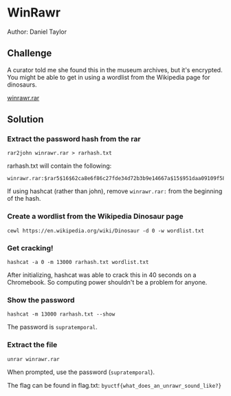 # WinRawr
Author: Daniel Taylor

## Challenge

A curator told me she found this in the museum archives, but it's encrypted.  You might be able to get in using a wordlist from the Wikipedia page for dinosaurs.

[winrawr.rar](./winrawr.rar)


## Solution

### Extract the password hash from the rar

```
rar2john winrawr.rar > rarhash.txt
```

rarhash.txt will contain the following:
```
winrawr.rar:$rar5$16$62ca8e6f86c27fde34d72b3b9e14667a$15$951daa09109f58933233f58c2cc69894$8$7a4a5ebb50b7cb33
```

If using hashcat (rather than john), remove `winrawr.rar:` from the beginning of the hash.

### Create a wordlist from the Wikipedia Dinosaur page

```
cewl https://en.wikipedia.org/wiki/Dinosaur -d 0 -w wordlist.txt
```

### Get cracking!

```
hashcat -a 0 -m 13000 rarhash.txt wordlist.txt
```

After initializing, hashcat was able to crack this in 40 seconds on a Chromebook.  So computing power shouldn't be a problem for anyone.

### Show the password

```
hashcat -m 13000 rarhash.txt --show
```

The password is `supratemporal`.

### Extract the file

```
unrar winrawr.rar
```

When prompted, use the password (`supratemporal`).

The flag can be found in flag.txt: `byuctf{what_does_an_unrawr_sound_like?}`
